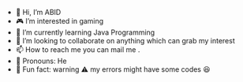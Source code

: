 - 👋 Hi, I’m ABID
- 🎮 I’m interested in gaming
- 📜 I’m currently learning Java Programming 
- 👀 I’m looking to collaborate on anything which can grab my interest 
- 📫 How to reach me you can mail me .
- 🦸 Pronouns: He
- 🐞 Fun fact: warning ⚠️ my errors might have some codes 😆

<!---
Sneppia/Sneppia is a ✨ special ✨ repository because its `README.md` (this file) appears on your GitHub profile.
You can click the Preview link to take a look at your changes.
--->

